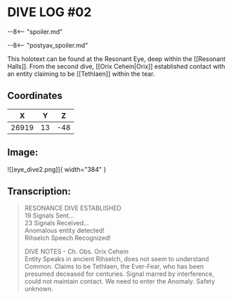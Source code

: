 # DIVE LOG #02

--8<-- "spoiler.md"

--8<-- "postyav_spoiler.md"

This holotext can be found at the Resonant Eye, deep within the [[Resonant Halls]]. From the second dive, [[Orix Cehein|Orix]] established contact with an entity claiming to be [[Tethlaen]] within the tear.

## Coordinates
| **X** | **Y** | **Z** |
| :---: | :---: | :---: |
| 26919 |  13  | -48 |

## Image:

![[eye_dive2.png]]{ width="384" }

## Transcription:
> RESONANCE DIVE ESTABLISHED <br>
19 Signals Sent… <br>
23 Signals Received… <br>
Anomalous entity detected! <br>
Rihselch Speech Recognized!
>
> DIVE NOTES - Ch. Obs. Orix Cehein <br>
> Entity Speaks in ancient Rihselch, does not seem to understand Common. Claims to be Tethlaen, the Ever-Fear, who has been presumed deceased for centuries. Signal marred by interference, could not maintain contact. We need to enter the Anomaly. Safety unknown.
